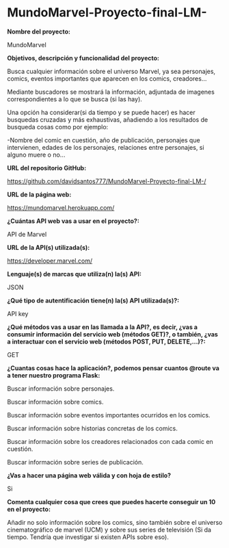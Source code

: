 # MundoMarvel-Proyecto-final-LM-


**Nombre del proyecto:**

MundoMarvel

**Objetivos, descripción y funcionalidad del proyecto:**

Busca cualquier información sobre el universo Marvel, ya sea personajes, comics, eventos importantes que aparecen en los comics, creadores...

Mediante buscadores se mostrará la información, adjuntada de imagenes correspondientes a lo que se busca (si las hay).

Una opción ha considerar(si da tiempo y se puede hacer) es hacer busquedas cruzadas y más exhaustivas, añadiendo a los resultados de busqueda cosas como por ejemplo:

-Nombre del comic en cuestión, año de publicación, personajes que intervienen, edades de los personajes, relaciones entre personajes, si alguno muere o no...

**URL del repositorio GitHub:**

https://github.com/davidsantos777/MundoMarvel-Proyecto-final-LM-/

**URL de la página web:**

https://mundomarvel.herokuapp.com/

**¿Cuántas API web vas a usar en el proyecto?:**

API de Marvel

**URL de la API(s) utilizada(s):**

https://developer.marvel.com/

**Lenguaje(s) de marcas que utiliza(n) la(s) API:**

JSON
        
**¿Qué tipo de autentificación tiene(n) la(s) API utilizada(s)?:**

API key
        
**¿Qué métodos vas a usar en las llamada a la API?, es decir, ¿vas a consumir información del servicio web (métodos GET)?, o también, ¿vas a interactuar con el servicio web (métodos POST, PUT, DELETE,...)?:**

GET

**¿Cuantas cosas hace la aplicación?, podemos pensar cuantos @route va a tener nuestro programa Flask:**

Buscar información sobre personajes.

Buscar información sobre comics.

Buscar información sobre eventos importantes ocurridos en los comics.

Buscar información sobre historias concretas de los comics.

Buscar información sobre los creadores relacionados con cada comic en cuestión.

Buscar información sobre series de publicación.

**¿Vas a hacer una página web válida y con hoja de estilo?**

Si

**Comenta cualquier cosa que crees que puedes hacerte conseguir un 10 en el proyecto:**

Añadir no solo información sobre los comics, sino también sobre el universo cinematográfico de marvel (UCM) y sobre sus series de televisión (Si da tiempo. Tendría que investigar si existen APIs sobre eso).
